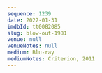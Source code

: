 ```yaml
---
sequence: 1239
date: 2022-01-31
imdbId: tt0082085
slug: blow-out-1981
venue: null
venueNotes: null
medium: Blu-ray
mediumNotes: Criterion, 2011
---
```

